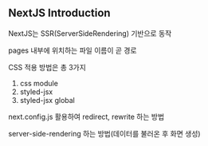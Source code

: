 ## NextJS Introduction
NextJS는 SSR(ServerSideRendering) 기반으로 동작

pages 내부에 위치하는 파일 이름이 곧 경로

CSS 적용 방법은 총 3가지
1. css module
2. styled-jsx
3. styled-jsx global

next.config.js 활용하여 redirect, rewrite 하는 방법

server-side-rendering 하는 방법(데이터를 불러온 후 화면 생성)